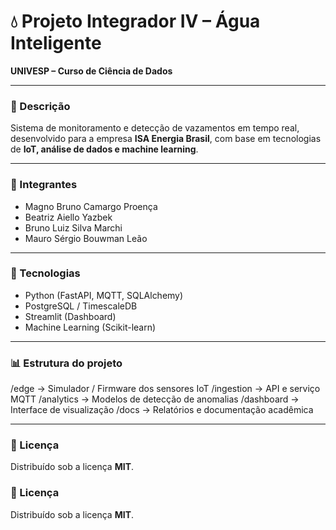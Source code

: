 # 💧 Projeto Integrador IV – Água Inteligente
**UNIVESP – Curso de Ciência de Dados**

---

### 🧩 Descrição
Sistema de monitoramento e detecção de vazamentos em tempo real, desenvolvido para a empresa **ISA Energia Brasil**, com base em tecnologias de **IoT, análise de dados e machine learning**.

---

### 👥 Integrantes
- Magno Bruno Camargo Proença  
- Beatriz Aiello Yazbek  
- Bruno Luiz Silva Marchi  
- Mauro Sérgio Bouwman Leão  

---

### 🧠 Tecnologias
- Python (FastAPI, MQTT, SQLAlchemy)
- PostgreSQL / TimescaleDB
- Streamlit (Dashboard)
- Machine Learning (Scikit-learn)

---

### 📊 Estrutura do projeto
/edge → Simulador / Firmware dos sensores IoT
/ingestion → API e serviço MQTT
/analytics → Modelos de detecção de anomalias
/dashboard → Interface de visualização
/docs → Relatórios e documentação acadêmica


---

### 📜 Licença
Distribuído sob a licença **MIT**.


### 📜 Licença
Distribuído sob a licença **MIT**.
